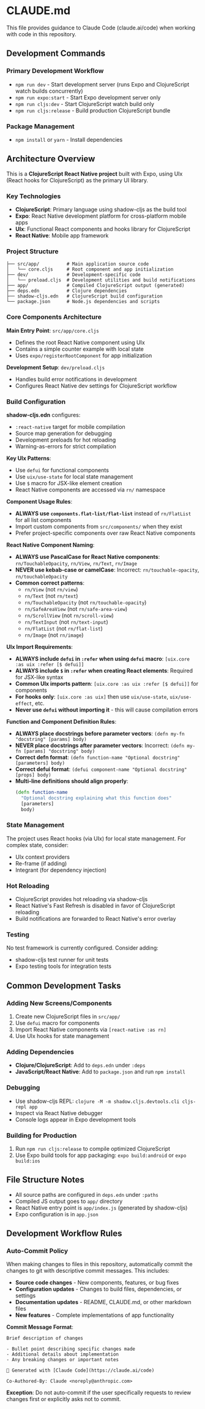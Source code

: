 # CLAUDE.md

This file provides guidance to Claude Code (claude.ai/code) when working with code in this repository.

## Development Commands

### Primary Development Workflow
- `npm run dev` - Start development server (runs Expo and ClojureScript watch builds concurrently)
- `npm run expo:start` - Start Expo development server only
- `npm run cljs:dev` - Start ClojureScript watch build only
- `npm run cljs:release` - Build production ClojureScript bundle

### Package Management
- `npm install` or `yarn` - Install dependencies

## Architecture Overview

This is a **ClojureScript React Native project** built with Expo, using UIx (React hooks for ClojureScript) as the primary UI library.

### Key Technologies
- **ClojureScript**: Primary language using shadow-cljs as the build tool
- **Expo**: React Native development platform for cross-platform mobile apps
- **UIx**: Functional React components and hooks library for ClojureScript
- **React Native**: Mobile app framework

### Project Structure
```
├── src/app/          # Main application source code
│   └── core.cljs     # Root component and app initialization
├── dev/              # Development-specific code
│   └── preload.cljs  # Development utilities and build notifications
├── app/              # Compiled ClojureScript output (generated)
├── deps.edn          # Clojure dependencies
├── shadow-cljs.edn   # ClojureScript build configuration
└── package.json      # Node.js dependencies and scripts
```

### Core Components Architecture

**Main Entry Point**: `src/app/core.cljs`
- Defines the root React Native component using UIx
- Contains a simple counter example with local state
- Uses `expo/registerRootComponent` for app initialization

**Development Setup**: `dev/preload.cljs`
- Handles build error notifications in development
- Configures React Native dev settings for ClojureScript workflow

### Build Configuration

**shadow-cljs.edn** configures:
- `:react-native` target for mobile compilation
- Source map generation for debugging
- Development preloads for hot reloading
- Warning-as-errors for strict compilation

**Key UIx Patterns**:
- Use `defui` for functional components
- Use `uix/use-state` for local state management
- Use `$` macro for JSX-like element creation
- React Native components are accessed via `rn/` namespace

**Component Usage Rules**:
- **ALWAYS use `components.flat-list/flat-list`** instead of `rn/FlatList` for all list components
- Import custom components from `src/components/` when they exist
- Prefer project-specific components over raw React Native components

**React Native Component Naming**:
- **ALWAYS use PascalCase for React Native components**: `rn/TouchableOpacity`, `rn/View`, `rn/Text`, `rn/Image`
- **NEVER use kebab-case or camelCase**: Incorrect: `rn/touchable-opacity`, `rn/touchableOpacity`
- **Common correct patterns**:
  - `rn/View` (not `rn/view`)
  - `rn/Text` (not `rn/text`) 
  - `rn/TouchableOpacity` (not `rn/touchable-opacity`)
  - `rn/SafeAreaView` (not `rn/safe-area-view`)
  - `rn/ScrollView` (not `rn/scroll-view`)
  - `rn/TextInput` (not `rn/text-input`)
  - `rn/FlatList` (not `rn/flat-list`)
  - `rn/Image` (not `rn/image`)

**UIx Import Requirements**:
- **ALWAYS include `defui` in `:refer` when using `defui` macro**: `[uix.core :as uix :refer [$ defui]]`
- **ALWAYS include `$` in `:refer` when creating React elements**: Required for JSX-like syntax
- **Common UIx imports pattern**: `[uix.core :as uix :refer [$ defui]]` for components
- **For hooks only**: `[uix.core :as uix]` then use `uix/use-state`, `uix/use-effect`, etc.
- **Never use `defui` without importing it** - this will cause compilation errors

**Function and Component Definition Rules**:
- **ALWAYS place docstrings before parameter vectors**: `(defn my-fn "docstring" [params] body)`
- **NEVER place docstrings after parameter vectors**: Incorrect: `(defn my-fn [params] "docstring" body)`
- **Correct defn format**: `(defn function-name "Optional docstring" [parameters] body)`
- **Correct defui format**: `(defui component-name "Optional docstring" [props] body)`
- **Multi-line definitions should align properly**:
  ```clojure
  (defn function-name
    "Optional docstring explaining what this function does"
    [parameters]
    body)
  ```

### State Management
The project uses React hooks (via UIx) for local state management. For complex state, consider:
- UIx context providers
- Re-frame (if adding)
- Integrant (for dependency injection)

### Hot Reloading
- ClojureScript provides hot reloading via shadow-cljs
- React Native's Fast Refresh is disabled in favor of ClojureScript reloading
- Build notifications are forwarded to React Native's error overlay

### Testing
No test framework is currently configured. Consider adding:
- shadow-cljs test runner for unit tests
- Expo testing tools for integration tests

## Common Development Tasks

### Adding New Screens/Components
1. Create new ClojureScript files in `src/app/`
2. Use `defui` macro for components
3. Import React Native components via `[react-native :as rn]`
4. Use UIx hooks for state management

### Adding Dependencies
- **Clojure/ClojureScript**: Add to `deps.edn` under `:deps`
- **JavaScript/React Native**: Add to `package.json` and run `npm install`

### Debugging
- Use shadow-cljs REPL: `clojure -M -m shadow.cljs.devtools.cli cljs-repl app`
- Inspect via React Native debugger
- Console logs appear in Expo development tools

### Building for Production
1. Run `npm run cljs:release` to compile optimized ClojureScript
2. Use Expo build tools for app packaging: `expo build:android` or `expo build:ios`

## File Structure Notes

- All source paths are configured in `deps.edn` under `:paths`
- Compiled JS output goes to `app/` directory
- React Native entry point is `app/index.js` (generated by shadow-cljs)
- Expo configuration is in `app.json`

## Development Workflow Rules

### Auto-Commit Policy
When making changes to files in this repository, automatically commit the changes to git with descriptive commit messages. This includes:

- **Source code changes** - New components, features, or bug fixes
- **Configuration updates** - Changes to build files, dependencies, or settings
- **Documentation updates** - README, CLAUDE.md, or other markdown files
- **New features** - Complete implementations of app functionality

**Commit Message Format**:
```
Brief description of changes

- Bullet point describing specific changes made
- Additional details about implementation
- Any breaking changes or important notes

🤖 Generated with [Claude Code](https://claude.ai/code)

Co-Authored-By: Claude <noreply@anthropic.com>
```

**Exception**: Do not auto-commit if the user specifically requests to review changes first or explicitly asks not to commit.